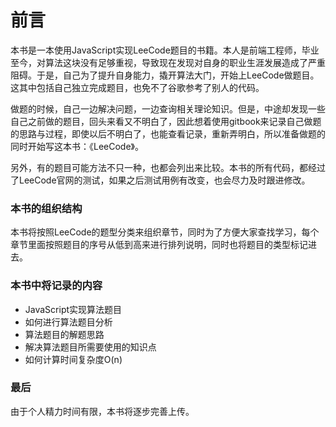 # 前言

本书是一本使用JavaScript实现LeeCode题目的书籍。本人是前端工程师，毕业至今，对算法这块没有足够重视，导致现在发现对自身的职业生涯发展造成了严重阻碍。于是，自己为了提升自身能力，撬开算法大门，开始上LeeCode做题目。这其中包括自己独立完成题目，也免不了谷歌参考了别人的代码。

做题的时候，自己一边解决问题，一边查询相关理论知识。但是，中途却发现一些自己之前做的题目，回头来看又不明白了，因此想着使用gitbook来记录自己做题的思路与过程，即使以后不明白了，也能查看记录，重新弄明白，所以准备做题的同时开始写这本书：《LeeCode》。

另外，有的题目可能方法不只一种，也都会列出来比较。本书的所有代码，都经过了LeeCode官网的测试，如果之后测试用例有改变，也会尽力及时跟进修改。

### 本书的组织结构
本书将按照LeeCode的题型分类来组织章节，同时为了方便大家查找学习，每个章节里面按照题目的序号从低到高来进行排列说明，同时也将题目的类型标记进去。

### 本书中将记录的内容
- JavaScript实现算法题目
- 如何进行算法题目分析
- 算法题目的解题思路
- 解决算法题目所需要使用的知识点
- 如何计算时间复杂度O(n)

### 最后
由于个人精力时间有限，本书将逐步完善上传。